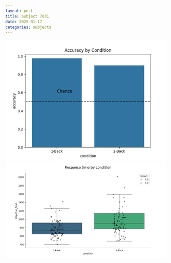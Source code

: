 ```yaml
---
layout: post
title: Subject 7031
date: 2025-01-17
categories: subjects
---
```


![](data/7031/run-30/7031_ATS_acc.png)
![](data/7031/run-30/7031_ATS_rt.png)
